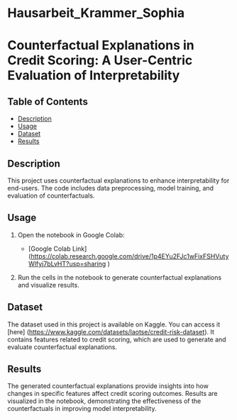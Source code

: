 # Hausarbeit_Krammer_Sophia

# Counterfactual Explanations in Credit Scoring: A User-Centric Evaluation of Interpretability

## Table of Contents
- [Description](#description)
- [Usage](#usage)
- [Dataset](#dataset)
- [Results](#results)

## Description

This project uses counterfactual explanations to enhance interpretability for end-users. The code includes data preprocessing, model training, and evaluation of counterfactuals.


## Usage

1. Open the notebook in Google Colab:
   - [Google Colab Link] (https://colab.research.google.com/drive/1p4EYu2FJc1wFixFSHVutyWlfyj7bLvHT?usp=sharing )

2. Run the cells in the notebook to generate counterfactual explanations and visualize results.


## Dataset

The dataset used in this project is available on Kaggle. You can access it [here] (https://www.kaggle.com/datasets/laotse/credit-risk-dataset). It contains features related to credit scoring, which are used to generate and evaluate counterfactual explanations.


## Results

The generated counterfactual explanations provide insights into how changes in specific features affect credit scoring outcomes. Results are visualized in the notebook, demonstrating the effectiveness of the counterfactuals in improving model interpretability.


